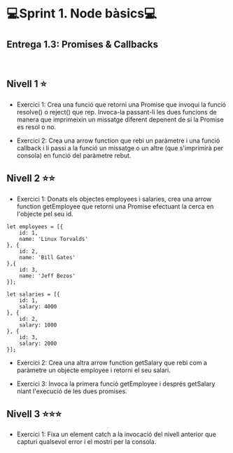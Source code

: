 # 💻Sprint 1. Node bàsics💻
## Entrega 1.3: Promises & Callbacks
</br>

## Nivell 1 ⭐
- Exercici 1:
Crea una funció que retorni una Promise que invoqui la funció resolve() o reject() que rep. Invoca-la passant-li les dues funcions de manera que imprimeixin un missatge diferent depenent de si la Promise es resol o no.

- Exercici 2:
Crea una arrow function que rebi un paràmetre i una funció callback i li passi a la funció un missatge o un altre (que s'imprimirà per consola) en funció del paràmetre rebut.

## Nivell 2 ⭐⭐
- Exercici 1:
Donats els objectes employees i salaries, crea una arrow function getEmployee que retorni una Promise efectuant la cerca en l'objecte pel seu id.

```
let employees = [{
    id: 1,
    name: 'Linux Torvalds'
}, {
    id: 2,
    name: 'Bill Gates'
},{
    id: 3,
    name: 'Jeff Bezos'
}];
 
let salaries = [{
    id: 1,
    salary: 4000
}, {
    id: 2,
    salary: 1000
}, {
    id: 3,
    salary: 2000
}];
```

- Exercici 2:
Crea una altra arrow function getSalary que rebi com a paràmetre un objecte employee i retorni el seu salari.

- Exercici 3:
Invoca la primera funció getEmployee i després getSalary niant l'execució de les dues promises.

## Nivell 3 ⭐⭐⭐
- Exercici 1:
Fixa un element catch a la invocació del nivell anterior que capturi qualsevol error i el mostri per la consola.